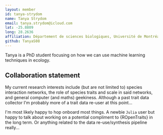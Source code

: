 ```yaml
---
layout: member
id: tanya-strydom
name: Tanya Strydom
email: tanya.strydom@icloud.com
lat: -25.8809 
long: 28.2636
affiliation: Département de sciences biologiques, Université de Montréal, Québec, Canada 
github: TanyaS08
---
```


Tanya is a PhD student focusing on how we can use machine learning techniques in ecology.

## Collaboration statement

My current research interests include (but are not limited to) species interaction networks, the role of species traits and scale in said networks, and general computer (and maths) geekiness. Although a past trait data collector I'm probably more of a trait data re-user at this point...

I'm most likely happy to hop onboard most things. A newbie `Julia` user but happy to talk about working on a potential compliment to {ROpenTraits} in the long term. Or anything related to the data re-use/synthesis pipeline really...
